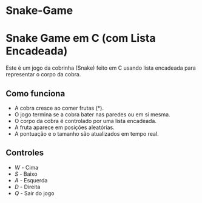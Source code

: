 # Snake-Game

# Snake Game em C (com Lista Encadeada)

Este é um jogo da cobrinha (Snake) feito em C usando lista encadeada para representar o corpo da cobra.

## Como funciona

- A cobra cresce ao comer frutas (*).
- O jogo termina se a cobra bater nas paredes ou em si mesma.
- O corpo da cobra é controlado por uma lista encadeada.
- A fruta aparece em posições aleatórias.
- A pontuação e o tamanho são atualizados em tempo real.

## Controles

- *W* - Cima  
- *S* - Baixo  
- *A* - Esquerda  
- *D* - Direita  
- *Q* - Sair do jogo
